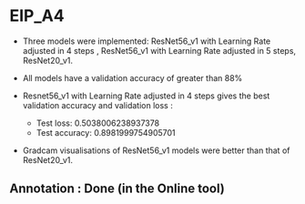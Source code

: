 # EIP_A4

* Three models were implemented: ResNet56_v1 with Learning Rate adjusted in 4 steps , ResNet56_v1 with Learning Rate adjusted in 5 steps, ResNet20_v1.

* All models have a validation accuracy of greater than 88%

* Resnet56_v1 with Learning Rate adjusted in 4 steps gives the best validation accuracy and validation loss :
  
  
    * Test loss: 0.5038006238937378
    * Test accuracy: 0.8981999754905701

* Gradcam visualisations of ResNet56_v1 models were better than that of ResNet20_v1.






## Annotation : Done (in the Online tool)

